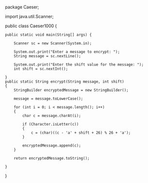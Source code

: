 package Caeser;

import java.util.Scanner;

public class Caeser1000 {
	
	public static void main(String[] args) {
		
		Scanner sc = new Scanner(System.in);
		
		System.out.print("Enter a message to encrypt: ");
		String message = sc.nextLine();
		
		System.out.print("Enter the shift value for the message: ");
		int shift = sc.nextInt();
		
	}
	public static String encrypt(String message, int shift)
	{
		StringBuilder encryptedMessage = new StringBuilder();
		
		message = message.toLowerCase();
		
		for (int i = 0; i < message.length(); i++)
		{
			char c = message.charAt(i);
			
			if (Character.isLetter(c))
			{
				c = (char)((c - 'a' + shift + 26) % 26 + 'a');
			}
			
			encryptedMessage.append(c);
		}
		
		return encryptedMessage.toString();
		
	}
}
